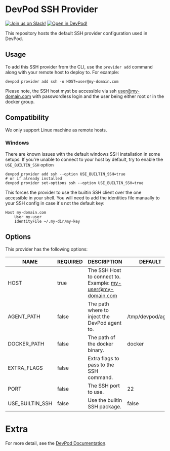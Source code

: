 # DevPod SSH Provider

[![Join us on Slack!](docs/static/media/slack.svg)](https://slack.loft.sh/) [![Open in DevPod!](https://devpod.sh/assets/open-in-devpod.svg)](https://devpod.sh/open#https://github.com/loft-sh/devpod-provider-ssh)

This repository hosts the default SSH provider configuration used in DevPod.

## Usage

To add this SSH provider from the CLI, use the `provider add` command along with your remote host to deploy to. For example:

```shell
devpod provider add ssh -o HOST=user@my-domain.com
```

Please note, the SSH host myst be accessible via ssh user@my-domain.com with passwordless login and the user being either root or in the docker group.

## Compatibility

We only support Linux machine as remote hosts.

### Windows

There are known issues with the default windows SSH installation in some setups. If you're unable to connect to your host by default,
try to enable the `USE_BUILTIN_SSH` option
```shell
devpod provider add ssh --option USE_BUILTIN_SSH=true
# or if already installed
devpod provider set-options ssh --option USE_BUILTIN_SSH=true
```

This forces the provider to use the builtin SSH client over the one accessible in your shell. 
You will need to add the identities file manually to your SSH config in case it's not the default key:
```ssh
Host my-domain.com
    User my-user 
    IdentityFile ~/.my-dir/my-key
```

## Options

This provider has the following options:

| NAME            | REQUIRED | DESCRIPTION                                                | DEFAULT           |
|-----------------|----------|------------------------------------------------------------|-------------------|
| HOST            | true     | The SSH Host to connect to. Example: my-user@my-domain.com |                   |
| AGENT_PATH      | false    | The path where to inject the DevPod agent to.              | /tmp/devpod/agent |
| DOCKER_PATH     | false    | The path of the docker binary.                             | docker            |
| EXTRA_FLAGS     | false    | Extra flags to pass to the SSH command.                    |                   |
| PORT            | false    | The SSH port to use.                                       | 22                |
| USE_BUILTIN_SSH | false    | Use the builtin SSH package.                               | false             |

# Extra

For more detail, see the [DevPod Documentation](https://devpod.sh/docs/managing-providers/what-are-providers).
